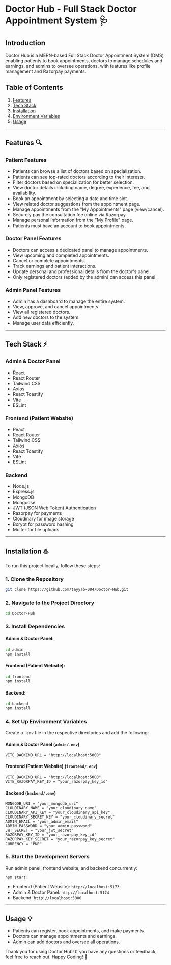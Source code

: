 # Doctor Hub - Full Stack Doctor Appointment System 🩺

## Introduction

Doctor Hub is a MERN-based Full Stack Doctor Appointment System (DMS) enabling patients to book appointments, doctors to manage schedules and earnings, and admins to oversee operations, with features like profile management and Razorpay payments.



## Table of Contents

1. [Features](#features)
2. [Tech Stack](#tech-stack)
3. [Installation](#installation)
4. [Environment Variables](#environment-variables)
5. [Usage](#usage)

---

## Features 🔍

### Patient Features

- Patients can browse a list of doctors based on specialization.
- Patients can see top-rated doctors according to their interests.
- Filter doctors based on specialization for better selection.
- View doctor details including name, degree, experience, fee, and availability.
- Book an appointment by selecting a date and time slot.
- View related doctor suggestions from the appointment page.
- Manage appointments from the "My Appointments" page (view/cancel).
- Securely pay the consultation fee online via Razorpay.
- Manage personal information from the "My Profile" page.
- Patients must have an account to book appointments.

### Doctor Panel Features

- Doctors can access a dedicated panel to manage appointments.
- View upcoming and completed appointments.
- Cancel or complete appointments.
- Track earnings and patient interactions.
- Update personal and professional details from the doctor's panel.
- Only registered doctors (added by the admin) can access this panel.

### Admin Panel Features

- Admin has a dashboard to manage the entire system.
- View, approve, and cancel appointments.
- View all registered doctors.
- Add new doctors to the system.
- Manage user data efficiently.

---

## Tech Stack ⚡

### Admin & Doctor Panel

- React
- React Router
- Tailwind CSS
- Axios
- React Toastify
- Vite
- ESLint

### Frontend (Patient Website)

- React
- React Router
- Tailwind CSS
- Axios
- React Toastify
- Vite
- ESLint

### Backend

- Node.js
- Express.js
- MongoDB
- Mongoose
- JWT (JSON Web Token) Authentication
- Razorpay for payments
- Cloudinary for image storage
- Bcrypt for password hashing
- Multer for file uploads

---

## Installation ♨️

To run this project locally, follow these steps:

### 1. Clone the Repository

```bash
git clone https://github.com/tayyab-004/Doctor-Hub.git
```

### 2. Navigate to the Project Directory

```bash
cd Doctor-Hub
```

### 3. Install Dependencies

#### Admin & Doctor Panel:

```bash
cd admin
npm install
```

#### Frontend (Patient Website):

```bash
cd frontend
npm install
```

#### Backend:

```bash
cd backend
npm install
```

### 4. Set Up Environment Variables

Create a `.env` file in the respective directories and add the following:

#### **Admin & Doctor Panel (`admin/.env`)**

```env
VITE_BACKEND_URL = "http://localhost:5000"
```

#### **Frontend (Patient Website) (`frontend/.env`)**

```env
VITE_BACKEND_URL = "http://localhost:5000"
VITE_RAZORPAY_KEY_ID = "your_razorpay_key_id"
```

#### **Backend (`backend/.env`)**

```env
MONGODB_URI = "your_mongodb_uri"
CLOUDINARY_NAME = "your_cloudinary_name"
CLOUDINARY_API_KEY = "your_cloudinary_api_key"
CLOUDINARY_SECRET_KEY = "your_cloudinary_secret"
ADMIN_EMAIL = "your_admin_email"
ADMIN_PASSWORD = "your_admin_password"
JWT_SECRET = "your_jwt_secret"
RAZORPAY_KEY_ID = "your_razorpay_key_id"
RAZORPAY_KEY_SECRET = "your_razorpay_key_secret"
CURRENCY = "PKR"
```

### 5. Start the Development Servers

Run admin panel, frontend website, and backend concurrently:

```bash
npm start
```

- Frontend (Patient Website): `http://localhost:5173`
- Admin & Doctor Panel: `http://localhost:5174`
- Backend: `http://localhost:5000`

---

## Usage 💡

- Patients can register, book appointments, and make payments.
- Doctors can manage appointments and earnings.
- Admin can add doctors and oversee all operations.

Thank you for using Doctor Hub! If you have any questions or feedback, feel free to reach out. Happy Coding! 🚀

